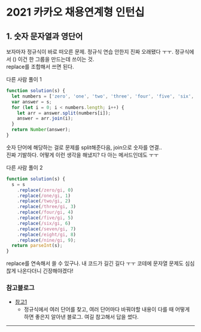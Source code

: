 # 2021 카카오 채용연계형 인턴십

## 1. 숫자 문자열과 영단어

보자마자 정규식이 바로 떠오른 문제. 정규식 연습 안한지 진짜 오래됐다 ㅜㅜ.
정규식에서 () 이건 한 그룹을 만드는데 쓰이는 것.  
replace를 조합해서 쓰면 된다.

다른 사람 풀이 1

```js
function solution(s) {
  let numbers = ['zero', 'one', 'two', 'three', 'four', 'five', 'six', 'seven', 'eight', 'nine'];
  var answer = s;
  for (let i = 0; i < numbers.length; i++) {
    let arr = answer.split(numbers[i]);
    answer = arr.join(i);
  }
  return Number(answer);
}
```

숫자 단어에 해당하는 걸로 문제를 split해준다음, join으로 숫자를 연결..  
진짜 기발하다. 어떻게 이런 생각을 해냈지? 다 아는 메서드인데도 ㅜㅜ

다른 사람 풀이 2

```js
function solution(s) {
  s = s
    .replace(/zero/gi, 0)
    .replace(/one/gi, 1)
    .replace(/two/gi, 2)
    .replace(/three/gi, 3)
    .replace(/four/gi, 4)
    .replace(/five/gi, 5)
    .replace(/six/gi, 6)
    .replace(/seven/gi, 7)
    .replace(/eight/gi, 8)
    .replace(/nine/gi, 9);
  return parseInt(s);
}
```

replace를 연속해서 쓸 수 있구나. 내 코드가 길긴 길다 ㅜㅜ 코테에 문자열 문제도 심심찮게 나온다더니 긴장해야겠다!

### 참고블로그

- [참고1](https://m.blog.naver.com/PostView.naver?isHttpsRedirect=true&blogId=psj9102&logNo=221003972741)
  - 정규식에서 여러 단어를 찾고, 여러 단어마다 바꿔야할 내용이 다를 때 어떻게 하면 좋은지 알아낸 블로그. 여길 참고해서 답을 썼다.

---

<br>
